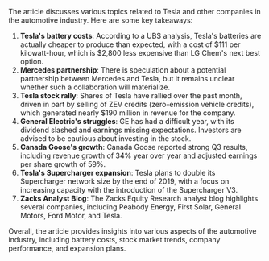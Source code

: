 The article discusses various topics related to Tesla and other companies in the automotive industry. Here are some key takeaways:

1. **Tesla's battery costs**: According to a UBS analysis, Tesla's batteries are actually cheaper to produce than expected, with a cost of $111 per kilowatt-hour, which is $2,800 less expensive than LG Chem's next best option.
2. **Mercedes partnership**: There is speculation about a potential partnership between Mercedes and Tesla, but it remains unclear whether such a collaboration will materialize.
3. **Tesla stock rally**: Shares of Tesla have rallied over the past month, driven in part by selling of ZEV credits (zero-emission vehicle credits), which generated nearly $190 million in revenue for the company.
4. **General Electric's struggles**: GE has had a difficult year, with its dividend slashed and earnings missing expectations. Investors are advised to be cautious about investing in the stock.
5. **Canada Goose's growth**: Canada Goose reported strong Q3 results, including revenue growth of 34% year over year and adjusted earnings per share growth of 59%.
6. **Tesla's Supercharger expansion**: Tesla plans to double its Supercharger network size by the end of 2019, with a focus on increasing capacity with the introduction of the Supercharger V3.
7. **Zacks Analyst Blog**: The Zacks Equity Research analyst blog highlights several companies, including Peabody Energy, First Solar, General Motors, Ford Motor, and Tesla.

Overall, the article provides insights into various aspects of the automotive industry, including battery costs, stock market trends, company performance, and expansion plans.